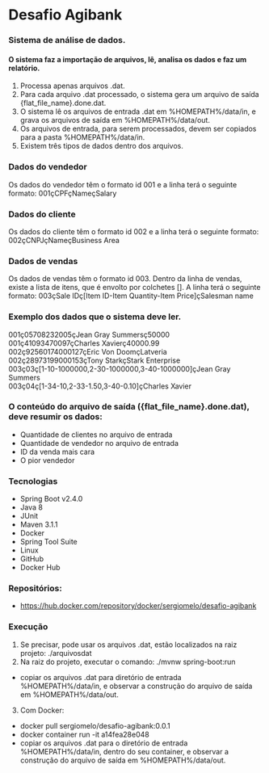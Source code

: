 # Desafio Agibank

### Sistema de análise de dados.

#### O sistema faz a importação de arquivos, lê, analisa os dados e faz um relatório.  
1. Processa apenas arquivos .dat.
2. Para cada arquivo .dat processado, o sistema gera um arquivo de saída {flat_file_name}.done.dat.
3. O sistema lê os arquivos de entrada .dat em %HOMEPATH%/data/in, e grava os arquivos de saída em %HOMEPATH%/data/out.
4. Os arquivos de entrada, para serem processados, devem ser copiados para a pasta %HOMEPATH%/data/in. 
5. Existem três tipos de dados dentro dos arquivos.
### Dados do vendedor
Os dados do vendedor têm o formato id 001 e a linha terá o seguinte formato: 001çCPFçNameçSalary
### Dados do cliente
Os dados do cliente têm o formato id 002 e a linha terá o seguinte formato: 002çCNPJçNameçBusiness Area
### Dados de vendas
Os dados de vendas têm o formato id 003. Dentro da linha de vendas, existe a lista de itens, que é envolto por colchetes []. A linha terá o seguinte formato: 003çSale IDç[Item ID-Item Quantity-Item Price]çSalesman name

### Exemplo dos dados que o sistema deve ler.
001ç05708232005çJean Gray Summersç50000   
001ç41093470097çCharles Xavierç40000.99   
002ç92560174000127çEric Von DoomçLatveria   
002ç28973199000153çTony StarkçStark Enterprise   
003ç03ç[1-10-1000000,2-30-1000000,3-40-1000000]çJean Gray Summers     
003ç04ç[1-34-10,2-33-1.50,3-40-0.10]çCharles Xavier

### O conteúdo do arquivo de saída ({flat_file_name}.done.dat), deve resumir os dados:
- Quantidade de clientes no arquivo de entrada
- Quantidade de vendedor no arquivo de entrada
- ID da venda mais cara
- O pior vendedor

### Tecnologias
- Spring Boot v2.4.0
- Java 8
- JUnit
- Maven 3.1.1
- Docker
- Spring Tool Suite
- Linux
- GitHub
- Docker Hub
### Repositórios:
- https://hub.docker.com/repository/docker/sergiomelo/desafio-agibank
### Execução
1. Se precisar, pode usar os arquivos .dat, estão localizados na raiz projeto: ./arquivosdat 
2. Na raiz do projeto, executar o comando: ./mvnw spring-boot:run
- copiar os arquivos .dat para diretório de entrada %HOMEPATH%/data/in, e observar a construção do arquivo de saída em %HOMEPATH%/data/out.
3. Com Docker: 
- docker pull sergiomelo/desafio-agibank:0.0.1
- docker container run -it a14fea28e048
- copiar os arquivos .dat para o diretório de entrada %HOMEPATH%/data/in, dentro do seu container, e observar a construção do arquivo de saída em %HOMEPATH%/data/out.


